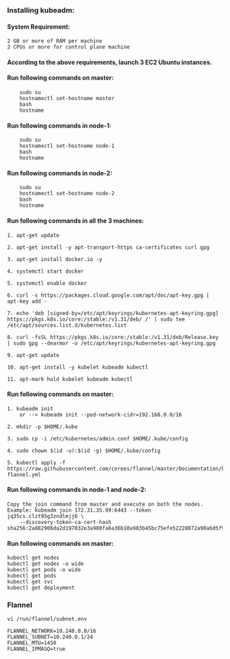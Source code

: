 ### Installing kubeadm:

#### System Requirement:
	2 GB or more of RAM per machine
	2 CPUs or more for control plane machine

#### According to the above requirements, launch 3 EC2 Ubuntu instances.

#### Run following commands on master:
		sudo su
		hostnamectl set-hostname master
		bash
		hostname

#### Run following commands in node-1:		
		sudo su
		hostnamectl set-hostname node-1
		bash
		hostname	

#### Run following commands in node-2:
		sudo su
		hostnamectl set-hostname node-2
		bash
		hostname

#### Run following commands in all the 3 machines:

	1. apt-get update
	
	2. apt-get install -y apt-transport-https ca-certificates curl gpg
	
	3. apt-get install docker.io -y

	4. systemctl start docker
	
	5. systemctl enable docker
	
	6. curl -s https://packages.cloud.google.com/apt/doc/apt-key.gpg | apt-key add -
	
	7. echo 'deb [signed-by=/etc/apt/keyrings/kubernetes-apt-keyring.gpg] https://pkgs.k8s.io/core:/stable:/v1.31/deb/ /' | sudo tee /etc/apt/sources.list.d/kubernetes.list
	
	8. curl -fsSL https://pkgs.k8s.io/core:/stable:/v1.31/deb/Release.key | sudo gpg --dearmor -o /etc/apt/keyrings/kubernetes-apt-keyring.gpg

	9. apt-get update
	
	10. apt-get install -y kubelet kubeadm kubectl
	
	11. apt-mark hold kubelet kubeadm kubectl

#### Run following commands on master:

	1. kubeadm init
 		or --> kubeadm init --pod-network-cidr=192.168.0.0/16

	2. mkdir -p $HOME/.kube
	
	3. sudo cp -i /etc/kubernetes/admin.conf $HOME/.kube/config
	
	4. sudo chown $(id -u):$(id -g) $HOME/.kube/config
	
	5. kubectl apply -f https://raw.githubusercontent.com/coreos/flannel/master/Documentation/kube-flannel.yml
		
#### Run following commands in node-1 and node-2:

	Copy the join command from master and execute on both the nodes.
	Example: kubeadm join 172.31.35.99:6443 --token jq35cs.clzt95g3zndlmjj6 \
        --discovery-token-ca-cert-hash sha256:2a882906da2d197032e3a980fa6a36b10a983b45bc75efe52228872a98abd5f9

#### Run following commands on master:
	kubectl get nodes
	kubectl get nodes -o wide
	kubectl get pods -o wide
	kubectl get pods
	kubectl get svc
	kubectl get deployment


### Flannel
 	vi /run/flannel/subnet.env

	FLANNEL_NETWORK=10.240.0.0/16
	FLANNEL_SUBNET=10.240.0.1/24
	FLANNEL_MTU=1450
	FLANNEL_IPMASQ=true

